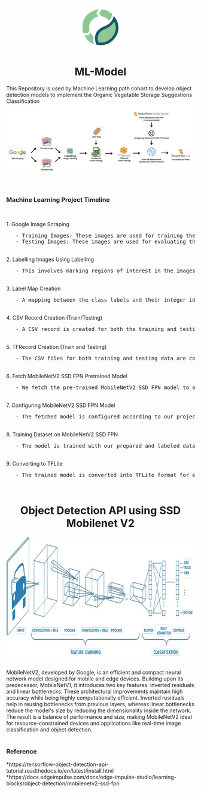 <p align="center">
  <img src="organic_logo.png" alt="Organic" height="120" />
</p>
<h1 align="center"> ML-Model </h1>

This Repository is used by Machine Learning path cohort to develop object detection models to implement the Organic Vegetable Storage Suggestions Classification
![Bangkit Image](bangkit.png)

<br>
<h3>Machine Learning Project Timeline</h3>
<br>
<p>
1. Google Image Scraping
   <br>
   <pre>
   - Training Images: These images are used for training the model.
   - Testing Images: These images are used for evaluating the trained model's performance.</pre>
   <br>
2. Labelling Images Using LabelImg
   <br>
   <pre>
   - This involves marking regions of interest in the images and assigning appropriate class labels.</pre>
   <br>
3. Label Map Creation
   <br>
   <pre>
   - A mapping between the class labels and their integer identifiers is created.</pre>
   <br>
4. CSV Record Creation (Train/Testing)
   <br>
   <pre>
   - A CSV record is created for both the training and testing datasets. This record contains image file paths, object bounding box coordinates, and class labels.</pre>
   <br>
5. TFRecord Creation (Train and Testing)
   <br>
   <pre>
   - The CSV files for both training and testing data are converted into the TFRecord format.</pre>
   <br>
6. Fetch MobileNetV2 SSD FPN Pretrained Model
   <br>
   <pre>
   - We fetch the pre-trained MobileNetV2 SSD FPN model to accelerate our training process.</pre>
   <br>
7. Configuring MobileNetV2 SSD FPN Model
   <br>
   <pre>
   - The fetched model is configured according to our project's specific needs.</pre>
   <br>
8. Training Dataset on MobileNetV2 SSD FPN
   <br>
   <pre>
   - The model is trained with our prepared and labeled dataset.</pre>
   <br>
9. Converting to TFLite
   <br>
   <pre>
   - The trained model is converted into TFLite format for efficient deployment on mobile or edge devices.</pre>
   <br>
</p>

<h1 align="center"> Object Detection API using SSD Mobilenet V2 </h1>
<p align="center">
  <img src="mobilenet.jpeg" alt="MobileNet" height="320" width="840"/>
</p>
<br>
MobileNetV2, developed by Google, is an efficient and compact neural network model designed for mobile and edge devices. Building upon its predecessor, MobileNetV1, it introduces two key features: inverted residuals and linear bottlenecks. These architectural improvements maintain high accuracy while being highly computationally efficient. Inverted residuals help in reusing bottlenecks from previous layers, whereas linear bottlenecks reduce the model's size by reducing the dimensionality inside the network. The result is a balance of performance and size, making MobileNetV2 ideal for resource-constrained devices and applications like real-time image classification and object detection.
<br>
<br>
<h3 align="left"> Reference </h3>
*https://tensorflow-object-detection-api-tutorial.readthedocs.io/en/latest/install.html
<br>
*https://docs.edgeimpulse.com/docs/edge-impulse-studio/learning-blocks/object-detection/mobilenetv2-ssd-fpn

